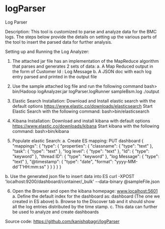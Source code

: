 # logParser
Log Parser 

Description:
This tool is customized to parse and analyze data for the BMC logs. The steps below provide the details on setting up the various parts of the tool to insert the parsed data for further analysis.

Setting up and Running the Log Analyzer:

1.	The attached jar file has an implementation of the MapReduce algorithm that parses and generates 2 sets of data:
a.	A Map Reduced output in the form of Customer Id : Log Message
b.	A JSON doc with each log entry parsed and printed in the output file
2.	Use the sample attached log file and run the following command
bash> bin/Hadoop logAnalyzer.jar logParser.logRunner sampleBsm.log ./output

3.	Elastic Search Installation:
Download and Install elastic search with the default options
https://www.elastic.co/downloads/elasticsearch 
Start Elastic Search with the following command:
bash>bin/elasticsearch

4.	Kibana Installation:
Download and install kibana with default options
https://www.elastic.co/downloads/kibana
Start kibana with the following command:
bash>bin/kibana

5.	Populate elastic Search:
a.	Create ES mapping:
PUT dashboard
{
	"mappings": {
		"type": {
			"properties": {
				"classname": {
					"type": "text"
				},
				"task": {
					"type": "text"
				},
				"log level": {
					"type": "text"
				},
				"Id": {
					"type": "keyword"
				},
				"thread ID": {
					"type": "keyword"
				},
				"log Message": {
					"type": "text"
				},
				"@timestamp": {
					"type": "date",
					"format": "yyyy-MM-dd'T'HH:mm:ss"
				}
			}
		}
	}
}


b.	Use the generated json file to insert data into ES
curl -XPOST 'localhost:9200/dashboard/container/_bulk' --data-binary @sampleFile.json

6.	Open the Browser and open the kibana homepage: 
www.localhost:5601 
a.	Define the default index for the dashboard as: dashboard
(The one we created in ES above)
b.	Browse to the Discover tab and it should show all the log entries distributed by the time stamp.
c.	This data can further be used to analyze and create dashboards


Source code: https://github.com/kanishqbagri/logParser 

